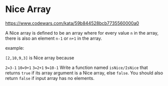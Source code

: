 # Nice Array

https://www.codewars.com/kata/59b844528bcb7735560000a0

A Nice array is defined to be an array where for every value `n` in the array, there is also an element `n-1` or `n+1` in the array.

example:

`[2,10,9,3]` is Nice array because

`2=3-1`
`10=9+1`
`3=2+1`
`9=10-1`
Write a function named `isNice/IsNice` that returns `true` if its array argument is a Nice array, else `false`. You should also return `false` if input array has no elements.